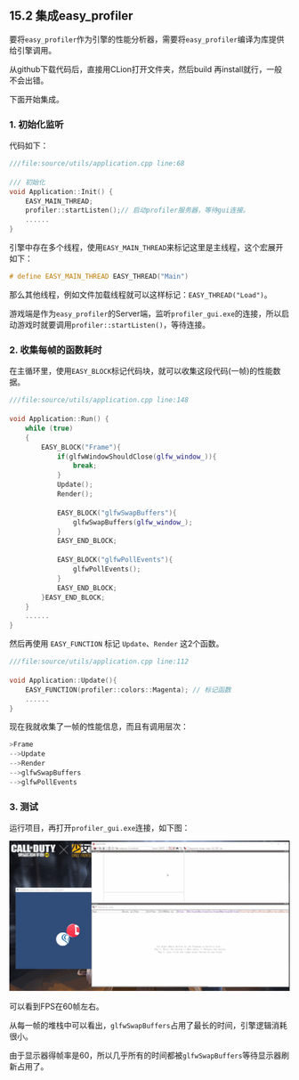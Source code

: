 ## 15.2 集成easy_profiler

要将`easy_profiler`作为引擎的性能分析器，需要将`easy_profiler`编译为库提供给引擎调用。

从github下载代码后，直接用CLion打开文件夹，然后build 再install就行，一般不会出错。

下面开始集成。

### 1. 初始化监听

代码如下：

```c++
///file:source/utils/application.cpp line:68

/// 初始化
void Application::Init() {
    EASY_MAIN_THREAD;
    profiler::startListen();// 启动profiler服务器，等待gui连接。
    ......
}
```

引擎中存在多个线程，使用`EASY_MAIN_THREAD`来标记这里是主线程，这个宏展开如下：

```c++
# define EASY_MAIN_THREAD EASY_THREAD("Main")
```

那么其他线程，例如文件加载线程就可以这样标记：`EASY_THREAD("Load")`。

游戏端是作为`easy_profiler`的Server端，监听`profiler_gui.exe`的连接，所以启动游戏时就要调用`profiler::startListen()`，等待连接。

### 2. 收集每帧的函数耗时

在主循环里，使用`EASY_BLOCK`标记代码块，就可以收集这段代码(一帧)的性能数据。

```c++
///file:source/utils/application.cpp line:148

void Application::Run() {
    while (true)
    {
        EASY_BLOCK("Frame"){
            if(glfwWindowShouldClose(glfw_window_)){
                break;
            }
            Update();
            Render();

            EASY_BLOCK("glfwSwapBuffers"){
                glfwSwapBuffers(glfw_window_);
            }
            EASY_END_BLOCK;

            EASY_BLOCK("glfwPollEvents"){
                glfwPollEvents();
            }
            EASY_END_BLOCK;
        }EASY_END_BLOCK;
    }
    ......
}
```

然后再使用 `EASY_FUNCTION` 标记 `Update`、`Render` 这2个函数。

```c++
///file:source/utils/application.cpp line:112

void Application::Update(){
    EASY_FUNCTION(profiler::colors::Magenta); // 标记函数
    ......
}
```

现在我就收集了一帧的性能信息，而且有调用层次：

```c++
>Frame
-->Update
-->Render
-->glfwSwapBuffers
-->glfwPollEvents
```

### 3. 测试

运行项目，再打开`profiler_gui.exe`连接，如下图：

![](../../imgs/profiler/integration/engine_profiler.gif)

可以看到FPS在60帧左右。

从每一帧的堆栈中可以看出，`glfwSwapBuffers`占用了最长的时间，引擎逻辑消耗很小。

由于显示器得帧率是60，所以几乎所有的时间都被`glfwSwapBuffers`等待显示器刷新占用了。


